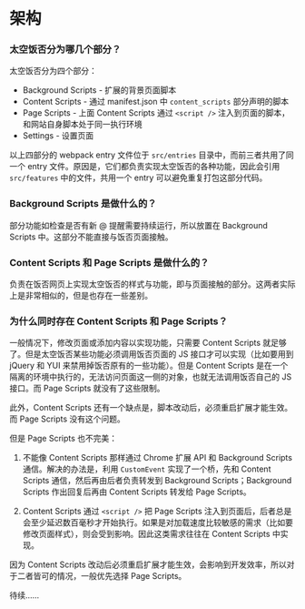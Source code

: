 # 架构

### 太空饭否分为哪几个部分？

太空饭否分为四个部分：

- Background Scripts - 扩展的背景页面脚本
- Content Scripts - 通过 manifest.json 中 `content_scripts` 部分声明的脚本
- Page Scripts - 上面 Content Scripts 通过 `<script />` 注入到页面的脚本，和网站自身脚本处于同一执行环境
- Settings - 设置页面

以上四部分的 webpack entry 文件位于 `src/entries` 目录中，而前三者共用了同一个 entry 文件。原因是，它们都负责实现太空饭否的各种功能，因此会引用 `src/features` 中的文件，共用一个 entry 可以避免重复打包这部分代码。

### Background Scripts 是做什么的？

部分功能如检查是否有新 @ 提醒需要持续运行，所以放置在 Background Scripts 中。这部分不能直接与饭否页面接触。

### Content Scripts 和 Page Scripts 是做什么的？

负责在饭否网页上实现太空饭否的样式与功能，即与页面接触的部分。这两者实际上是非常相似的，但是也存在一些差别。

### 为什么同时存在 Content Scripts 和 Page Scripts？

一般情况下，修改页面或添加内容以实现功能，只需要 Content Scripts 就足够了。但是太空饭否某些功能必须调用饭否页面的 JS 接口才可以实现（比如要用到 jQuery 和 YUI 来禁用掉饭否原有的一些功能）。但是 Content Scripts 是在一个隔离的环境中执行的，无法访问页面这一侧的对象，也就无法调用饭否自己的 JS 接口。而 Page Scripts 就没有了这些限制。

此外，Content Scripts 还有一个缺点是，脚本改动后，必须重启扩展才能生效。而 Page Scripts 没有这个问题。

但是 Page Scripts 也不完美：

1. 不能像 Content Scripts 那样通过 Chrome 扩展 API 和 Background Scripts 通信。解决的办法是，利用 `CustomEvent` 实现了一个桥，先和 Content Scripts 通信，然后再由后者负责转发到 Background Scripts；Background Scripts 作出回复后再由 Content Scripts 转发给 Page Scripts。

2. Content Scripts 通过 `<script />` 把 Page Scripts 注入到页面后，后者总是会至少延迟数百毫秒才开始执行。如果是对加载速度比较敏感的需求（比如要修改页面样式），则会受到影响。因此这类需求往往在 Content Scripts 中实现。

因为 Content Scripts 改动后必须重启扩展才能生效，会影响到开发效率，所以对于二者皆可的情况，一般优先选择 Page Scripts。

待续……
